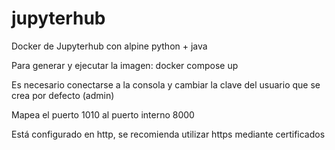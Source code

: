 # jupyterhub
Docker de Jupyterhub con alpine python + java

Para generar y ejecutar la imagen: docker compose up

Es necesario conectarse a la consola y cambiar la clave del usuario que se crea por defecto (admin)

Mapea el puerto 1010 al puerto interno 8000

Está configurado en http, se recomienda utilizar https mediante certificados
